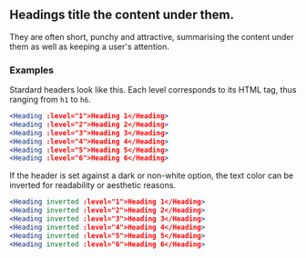 ## Headings title the content under them.

They are often short, punchy and attractive, summarising the content under them 
as well as keeping a user's attention.

### Examples

Stardard headers look like this. Each level corresponds to its HTML tag, thus
ranging from `h1` to `h6`.

```jsx
<Heading :level="1">Heading 1</Heading>
<Heading :level="2">Heading 2</Heading>
<Heading :level="3">Heading 3</Heading>
<Heading :level="4">Heading 4</Heading>
<Heading :level="5">Heading 5</Heading>
<Heading :level="6">Heading 6</Heading>
```

If the header is set against a dark or non-white option, the text color can be 
inverted for readability or aesthetic reasons.

```jsx { "props": { "className": "dark-background" } }
<Heading inverted :level="1">Heading 1</Heading>
<Heading inverted :level="2">Heading 2</Heading>
<Heading inverted :level="3">Heading 3</Heading>
<Heading inverted :level="4">Heading 4</Heading>
<Heading inverted :level="5">Heading 5</Heading>
<Heading inverted :level="6">Heading 6</Heading>
```
